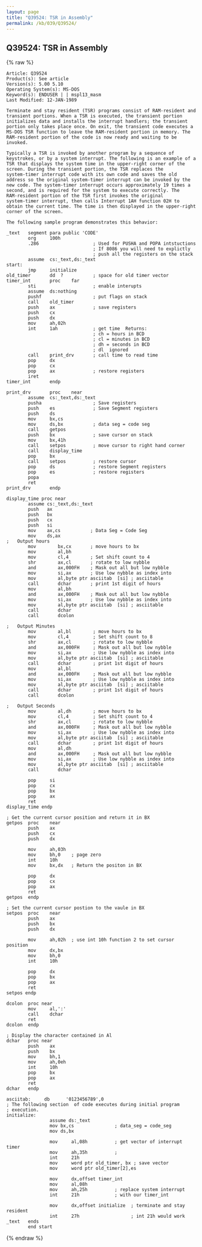 ```yaml
---
layout: page
title: "Q39524: TSR in Assembly"
permalink: /kb/039/Q39524/
---
```


## Q39524: TSR in Assembly

{% raw %}

	Article: Q39524
	Product(s): See article
	Version(s): 5.00 5.10
	Operating System(s): MS-DOS
	Keyword(s): ENDUSER | | mspl13_masm
	Last Modified: 12-JAN-1989
	
	Terminate and stay resident (TSR) programs consist of RAM-resident and
	transient portions. When a TSR is executed, the transient portion
	initializes data and installs the interrupt handlers; the transient
	portion only takes place once. On exit, the transient code executes a
	MS-DOS TSR function to leave the RAM-resident portion in memory. The
	RAM-resident portion of the code is now ready and waiting to be
	invoked.
	
	Typically a TSR is invoked by another program by a sequence of
	keystrokes, or by a system interrupt. The following is an example of a
	TSR that displays the system time in the upper-right corner of the
	screen. During the transient portion, the TSR replaces the
	system-timer interrupt code with its own code and saves the old
	address so the original system-timer interrupt can be invoked by the
	new code. The system-timer interrupt occurs approximately 19 times a
	second, and is required for the system to execute correctly. The
	RAM-resident portion of the TSR first invokes the original
	system-timer interrupt, then calls Interrupt 1AH function 02H to
	obtain the current time. The time is then displayed in the upper-right
	corner of the screen.
	
	The following sample program demonstrates this behavior:
	
	_text   segment para public 'CODE'
	        org     100h
	        .286                    ; Used for PUSHA and POPA intstuctions
	                                ; If 8086 you will need to explictly
	                                ; push all the registers on the stack
	        assume  cs:_text,ds:_text
	start:
	        jmp     initialize
	old_timer       dd  ?           ; space for old timer vector
	timer_int       proc    far
	        sti                     ; enable interupts
	        assume  ds:nothing
	        pushf                   ; put flags on stack
	        call    old_timer
	        push    ax              ; save registers
	        push    cx
	        push    dx
	        mov     ah,02h
	        int     1ah             ; get time  Returns:
	                                ; ch = hours in BCD
	                                ; cl = minutes in BCD
	                                ; dh = seconds in BCD
	                                ; dl  ignored
	        call    print_drv       ; call time to read time
	        pop     dx
	        pop     cx
	        pop     ax              ; restore registers
	        iret
	timer_int       endp
	
	print_drv       proc    near
	        assume  cs:_text,ds:_text
	        pusha                   ; Save registers
	        push    es              ; Save Segment registers
	        push    ds
	        mov     bx,cs
	        mov     ds,bx           ; data seg = code seg
	        call    getpos
	        push    bx              ; save cursor on stack
	        mov     bx,41h
	        call    setpos          ; move cursor to right hand corner
	        call    display_time
	        pop     bx
	        call    setpos          ; restore cursor
	        pop     ds              ; restore Segment registers
	        pop     es              ; restore registers
	        popa
	        ret
	print_drv       endp
	
	display_time proc near
	        assume cs:_text,ds:_text
	        push   ax
	        push   bx
	        push   cx
	        push   si
	        mov    ax,cs           ; Data Seg = Code Seg
	        mov    ds,ax
	;   Output hours
	        mov        bx,cx       ; move hours to bx
	        mov        al,bh
	        mov        cl,4        ; Set shift count to 4
	        shr        ax,cl       ; rotate to low nybble
	        and        ax,000FH    ; Mask out all but low nybble
	        mov        si,ax       ; Use low nybble as index into
	        mov        al,byte ptr asciitab  [si] ; asciitable
	        call       dchar       ; print 1st digit of hours
	        mov        al,bh
	        and        ax,000FH    ; Mask out all but low nybble
	        mov        si,ax       ; Use low nybble as index into
	        mov        al,byte ptr asciitab  [si] ; asciitable
	        call       dchar
	        call       dcolon
	
	;   Output Minutes
	        mov        al,bl        ; move hours to bx
	        mov        cl,4         ; Set shift count to 8
	        shr        ax,cl        ; rotate to low nybble
	        and        ax,000FH     ; Mask out all but low nybble
	        mov        si,ax        ; Use low nybble as index into
	        mov        al,byte ptr asciitab  [si] ; asciitable
	        call       dchar        ; print 1st digit of hours
	        mov        al,bl
	        and        ax,000FH     ; Mask out all but low nybble
	        mov        si,ax        ; Use low nybble as index into
	        mov        al,byte ptr asciitab  [si] ; asciitable
	        call       dchar        ; print 1st digit of hours
	        call       dcolon
	
	;   Output Seconds
	        mov        al,dh        ; move hours to bx
	        mov        cl,4         ; Set shift count to 4
	        shr        ax,cl        ; rotate to low nybble
	        and        ax,000FH     ; Mask out all but low nybble
	        mov        si,ax        ; Use low nybble as index into
	        mov        al,byte ptr asciitab  [si] ; asciitable
	        call       dchar        ; print 1st digit of hours
	        mov        al,dh
	        and        ax,000FH     ; Mask out all but low nybble
	        mov        si,ax        ; Use low nybble as index into
	        mov        al,byte ptr asciitab  [si] ; asciitable
	        call       dchar
	
	        pop     si
	        pop     cx
	        pop     bx
	        pop     ax
	        ret
	display_time endp
	
	; Get the current cursor position and return it in BX
	getpos  proc    near
	        push    ax
	        push    cx
	        push    dx
	
	        mov     ah,03h
	        mov     bh,0    ; page zero
	        int     10h
	        mov     bx,dx   ; Return the positon in BX
	
	        pop     dx
	        pop     cx
	        pop     ax
	        ret
	getpos  endp
	
	; Set the current cursor postion to the vaule in BX
	setpos  proc    near
	        push    ax
	        push    bx
	        push    dx
	
	        mov     ah,02h  ; use int 10h function 2 to set cursor position
	        mov     dx,bx
	        mov     bh,0
	        int     10h
	
	        pop     dx
	        pop     bx
	        pop     ax
	        ret
	setpos endp
	
	dcolon  proc near
	        mov     al,':'
	        call    dchar
	        ret
	dcolon  endp
	
	; Display the character contained in Al
	dchar   proc near
	        push    ax
	        push    bx
	        mov     bh,1
	        mov     ah,0eh
	        int     10h
	        pop     bx
	        pop     ax
	        ret
	dchar   endp
	
	asciitab:     db      '0123456789',0
	; The following section  of code executes during initial program
	; execution.
	initialize:
	                assume ds:_text
	                mov bx,cs               ; data_seg = code_seg
	                mov ds,bx
	
	                mov     al,08h          ; get vector of interrupt timer
	                mov     ah,35h          ;
	                int     21h
	                mov     word ptr old_timer, bx ; save vector
	                mov     word ptr old_timer[2],es
	
	                mov     dx,offset timer_int
	                mov     al,08h
	                mov     ah,25h          ; replace system interrupt
	                int     21h             ; with our timer_int
	
	                mov     dx,offset initialize  ; terminate and stay resident
	                int     27h                   ; int 21h would work
	_text   ends
	        end start

{% endraw %}
